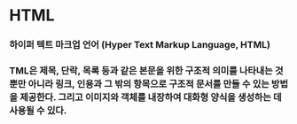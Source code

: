 # HTML

### 하이퍼 텍트 마크업 언어 (Hyper Text Markup Language, HTML)

### TML은 제목, 단락, 목록 등과 같은 본문을 위한 구조적 의미를 나타내는 것뿐만 아니라 링크, 인용과 그 밖의 항목으로 구조적 문서를 만들 수 있는 방법을 제공한다. 그리고 이미지와 객체를 내장하여 대화형 양식을 생성하는 데 사용될 수 있다.
